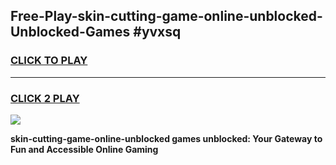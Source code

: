 
## Free-Play-skin-cutting-game-online-unblocked-Unblocked-Games #yvxsq
<h3>
<a href="https://news.freeplayer.one?title=skin-cutting-game-online-unblocked&ref=8M">CLICK TO PLAY</a></h3>
<hr>

<h3>
<a href="https://news.freeplayer.one?title=skin-cutting-game-online-unblocked&ref=8M">CLICK 2 PLAY</a>
  
</h3>

<a href="https://news.freeplayer.one?title=skin-cutting-game-online-unblocked&ref=8M"><img src="https://clearcache.store/games.png"></a>


**skin-cutting-game-online-unblocked games unblocked: Your Gateway to Fun and Accessible Online Gaming**
